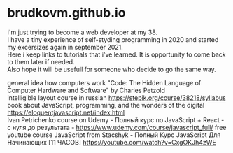 # brudkovm.github.io
I'm just trying to become a web developer at my 38.  
I have a tiny experience of self-styding programming in 2020 and started my excersizes again in september 2021.  
Here i keep links to tutorials that i've learned. It is opportunity to come back to them later if needed.  
Also hope it will be usefull for someone who decide to go the same way.  

general idea how computers work "Code: The Hidden Language of Computer Hardware and Software" by Charles Petzold  
intelligible layout course in russian https://stepik.org/course/38218/syllabus  
book about JavaScript, programming, and the wonders of the digital https://eloquentjavascript.net/index.html  
Ivan Petrichenko course on Udemy - Полный курс по JavaScript + React - с нуля до результата - https://www.udemy.com/course/javascript_full/  free youtube course JavaScript from Stacshyk - Полный Курс JavaScript Для Начинающих [11 ЧАСОВ]  https://youtube.com/watch?v=CxgOKJh4zWE 

